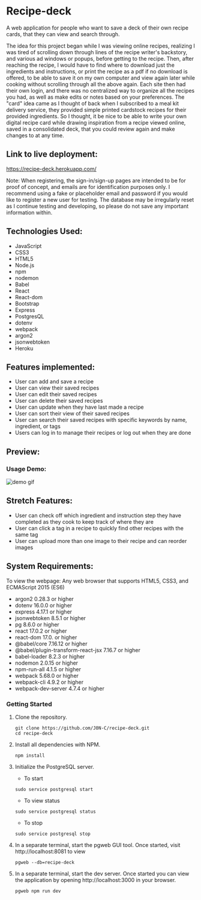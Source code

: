 # Recipe-deck

A web application for people who want to save a deck of their own recipe cards, that they can view and search through.

The idea for this project began while I was viewing online recipes, realizing I was tired of scrolling down through lines of the recipe writer's backstory, and various ad windows or popups, before getting to the recipe. Then, after reaching the recipe, I would have to find where to download just the ingredients and instructions, or print the recipe as a pdf if no download is offered, to be able to save it on my own computer and view again later while cooking without scrolling through all the above again. Each site then had their own login, and there was no centralized way to organize all the recipes you had, as well as make edits or notes based on your preferences. The "card" idea came as I thought of back when I subscribed to a meal kit delivery service, they provided simple printed cardstock recipes for their provided ingredients. So I thought, it be nice to be able to write your own digital recipe card while drawing inspiration from a recipe viewed online, saved in a consolidated deck, that you could review again and make changes to at any time.

## Link to live deployment:
https://recipe-deck.herokuapp.com/

Note: When registering, the sign-in/sign-up pages are intended to be for proof of concept, and emails are for identification purposes only. I recommend using a fake or placeholder email and password if you would like to register a new user for testing. The database may be irregularly reset as I continue testing and developing, so please do not save any important information within.

## Technologies Used:
* JavaScript
* CSS3
* HTML5
* Node.js
* npm
* nodemon
* Babel
* React
* React-dom
* Bootstrap
* Express
* PostgresQL
* dotenv
* webpack
* argon2
* jsonwebtoken
* Heroku

## Features implemented:
* User can add and save a recipe
* User can view their saved recipes
* User can edit their saved recipes
* User can delete their saved recipes
* User can update when they have last made a recipe
* User can sort their view of their saved recipes
* User can search their saved recipes with specific keywords by name, ingredient, or tags
* Users can log in to manage their recipes or log out when they are done

## Preview:
### Usage Demo:
![demo gif](https://github.com/J0N-C/recipe-deck/blob/master/readme-demo/recipe-deck-responsive-demo.gif "demo gif")

## Stretch Features:
* User can check off which ingredient and instruction step they have completed as they cook to keep track of where they are
* User can click a tag in a recipe to quickly find other recipes with the same tag
* User can upload more than one image to their recipe and can reorder images

## System Requirements:
To view the webpage: Any web browser that supports HTML5, CSS3, and ECMAScript 2015 (ES6)
* argon2 0.28.3 or higher
* dotenv 16.0.0 or higher
* express 4.17.1 or higher
* jsonwebtoken 8.5.1 or higher
* pg 8.6.0 or higher
* react 17.0.2 or higher
* react-dom 17.0. or higher
* @babel/core 7.16.12 or higher
* @babel/plugin-transform-react-jsx 7.16.7 or higher
* babel-loader 8.2.3 or higher
* nodemon 2.0.15 or higher
* npm-run-all 4.1.5 or higher
* webpack 5.68.0 or higher
* webpack-cli 4.9.2 or higher
* webpack-dev-server 4.7.4 or higher

### Getting Started

1. Clone the repository.

    ```shell
    git clone https://github.com/J0N-C/recipe-deck.git
    cd recipe-deck
    ```

1. Install all dependencies with NPM.

    ```shell
    npm install
    ```

1. Initialize the PostgreSQL server.
    * To start
    ```shell
    sudo service postgresql start
    ```

    * To view status
    ```shell
    sudo service postgresql status
    ```

    * To stop
    ```shell
    sudo service postgresql stop
    ```

1. In a separate terminal, start the pgweb GUI tool. Once started, visit http://localhost:8081 to view

    ```shell
    pgweb --db=recipe-deck
    ```

1. In a separate terminal, start the dev server. Once started you can view the application by opening http://localhost:3000 in your browser.
    ```shell
    pgweb npm run dev
    ```
